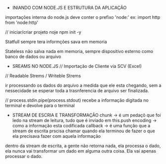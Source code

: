- INIANDO COM NODE.JS E ESTRUTURA DA APLICAÇÃO

importações interna do node.js deve conter o prefixo 'node:'
ex: import http from 'node:http' 

// iniciar/criar projeto noje
npm init -y


Statfull sempre tera informções sava em memoria

Stateless não salva nada em memoria, sempre dispositivo esterno como banco de dados ou arquivo

- SREAMS NO NODE.JS
// Importação de Cliente via SCV (Excel)

// Readable Strems / Writeble Strems

ir processando os dados do arquivo a medida que ele esta chegando, sem a nessecidade se esperar toda a trasnferencia de arquivo ser finalizada.

// process.stdin.pipe(process.stdout)
recebe a informação digitada no terminal e devolve para o terminal

- STREAM DE ESCRIA E TRANSFORMAÇÃO
chunk -> é um pedaçõ que foi ledo na stream de leitura, tudo que é inviado em this.push
encoding -> como a informação esta codificada 
callback -> é uma função que a stream de escrita prscisa chamar quando ela terminou de fazer o que ela precisava fazer com aquela informação

dentro da stream de escrita, a gente não retorna nada, ela processa o dado, ela nunca vai transformar um dado em alguma outra coisa. Ela vai apenas processar o dado.